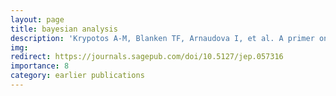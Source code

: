 ```yaml
---
layout: page
title: bayesian analysis
description: 'Krypotos A-M, Blanken TF, Arnaudova I, et al. A primer on Bayesian analysis for experimental psychopathologists. J Exp Psychopathol 2017'
img: 
redirect: https://journals.sagepub.com/doi/10.5127/jep.057316
importance: 8
category: earlier publications
---
```

